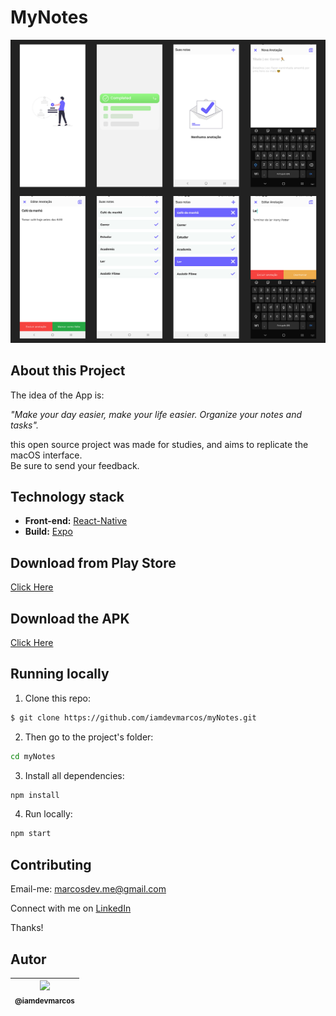 # MyNotes

<p align="center">
  <a href="https://play.google.com/store/apps/dev?id=9174914011828107681">
    <img src="./assets/Project.png">
  </a>
</p>

## About this Project

The idea of the App is:

_"Make your day easier, make your life easier. Organize your notes and tasks"._

this open source project was made for studies, and aims to replicate the macOS interface. <br />
Be sure to send your feedback.

## Technology stack

- **Front-end:** [React-Native](https://reactnative.dev/)
- **Build:** [Expo](https://expo.dev/)

## Download from Play Store

[Click Here](https://play.google.com/store/apps/dev?id=9174914011828107681)

## Download the APK

[Click Here](https://play.google.com/store/apps/dev?id=9174914011828107681)

## Running locally

1. Clone this repo:

```sh
$ git clone https://github.com/iamdevmarcos/myNotes.git
```

2. Then go to the project's folder:

```sh
cd myNotes
```

3. Install all dependencies:

```sh
npm install
```

4. Run locally:

```sh
npm start
```

## Contributing

Email-me: marcosdev.me@gmail.com

Connect with me on [LinkedIn](https://www.linkedin.com/in/iamdevmarcos/)

Thanks!

## Autor

| [<img src="https://avatars.githubusercontent.com/u/92524722?v=4" width=115><br><sub>@iamdevmarcos</sub>](https://github.com/iamdevmarcos) |
| :---------------------------------------------------------------------------------------------------------------------------------------: |
